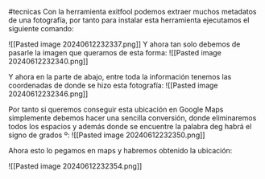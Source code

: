 #tecnicas 
Con la herramienta exitfool podemos extraer muchos metadatos de una fotografía, por tanto para instalar esta herramienta ejecutamos el siguiente comando:

![[Pasted image 20240612232337.png]]
Y ahora tan solo debemos de pasarle la imagen que queramos de esta forma:
![[Pasted image 20240612232340.png]]

Y ahora en la parte de abajo, entre toda la información tenemos las coordenadas de donde se hizo esta fotografía:
![[Pasted image 20240612232346.png]]

Por tanto si queremos conseguir esta ubicación en Google Maps simplemente debemos hacer una sencilla conversión, donde eliminaremos todos los espacios y además donde se encuentre la palabra deg habrá el signo de grados º:
![[Pasted image 20240612232350.png]]

Ahora esto lo pegamos en maps y habremos obtenido la ubicación:

![[Pasted image 20240612232354.png]]